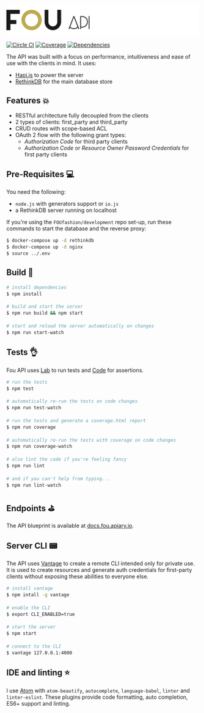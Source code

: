 ![Fou API](header.png)

[![Circle CI](https://img.shields.io/circleci/project/FOUfashion/api/master.svg)](https://circleci.com/gh/FOUfashion/api) [![Coverage](https://img.shields.io/coveralls/FOUfashion/api/master.svg)](https://coveralls.io/github/FOUfashion/api?branch=master) [![Dependencies](https://img.shields.io/david/FOUfashion/api.svg)](https://david-dm.org/FOUfashion/api)

The API was built with a focus on performance, intuitiveness and ease of use with the clients in mind. It uses:

- [Hapi.js](http://hapijs.com/) to power the server
- [RethinkDB](http://rethinkdb.com/) for the main database store

## Features :boom:

- RESTful architecture fully decoupled from the clients
- 2 types of clients: first_party and third_party
- CRUD routes with scope-based ACL
- OAuth 2 flow with the following grant types:
  - *Authorization Code* for third party clients
  - *Authorization Code* or *Resource Owner Password Credentials* for first party clients

## Pre-Requisites :computer:

You need the following:

- `node.js` with generators support or `io.js`
- a RethinkDB server running on localhost

If you're using the `FOUfashion/development` repo set-up, run these commands to start the database and the reverse proxy:

```bash
$ docker-compose up -d rethinkdb
$ docker-compose up -d nginx
$ source ../.env
```

## Build :pray:

```bash
# install dependencies
$ npm install

# build and start the server
$ npm run build && npm start

# start and reload the server automatically on changes
$ npm run start-watch
```

## Tests :ok_hand:

Fou API uses [Lab](https://github.com/hapijs/lab) to run tests and [Code](https://github.com/hapijs/code) for assertions.

```bash
# run the tests
$ npm test

# automatically re-run the tests on code changes
$ npm run test-watch

# run the tests and generate a coverage.html report
$ npm run coverage

# automatically re-run the tests with coverage on code changes
$ npm run coverage-watch

# also lint the code if you're feeling fancy
$ npm run lint

# and if you can't help from typing...
$ npm run lint-watch
```

## Endpoints :golf:

The API blueprint is available at [docs.fou.apiary.io](http://docs.fou.apiary.io/).

## Server CLI :pager:

The API uses [Vantage](https://github.com/dthree/vantage) to create a remote CLI intended only for private use. It is used to create resources and generate auth credentials for first-party clients without exposing these abilities to everyone else.

```bash
# install vantage
$ npm intall -g vantage

# enable the CLI
$ export CLI_ENABLED=true

# start the server
$ npm start

# connect to the CLI
$ vantage 127.0.0.1:4000
```

## IDE and linting :star:

I use [Atom](https://atom.io/) with `atom-beautify`, `autocomplete`, `language-babel`, `linter` and `linter-eslint`. These plugins provide code formatting, auto completion, ES6+ support and linting.
